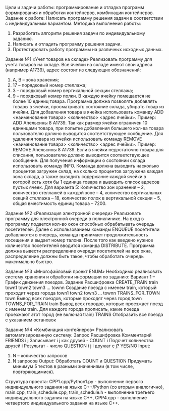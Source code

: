 Цели и задачи работы: программирование и отладка программ формирования и обработки контейнеров, комбинации контейнеров.
Задание к работе: Написать программу решения задачи в соответствии с индивидуальным вариантом.
Методика выполнения работы:
1.	Разработать алгоритм решения задачи по индивидуальному заданию.
2.	Написать и отладить программу решения задачи.
3.	Протестировать работу программы на различных исходных данных.

Задание №1 «Учет товаров на складе»
Реализовать программу для учета товаров на складе. Все ячейки на складе имеют свои адреса (например А1739), адрес состоит из следующих обозначений:
1)	A, B – зона хранения;
2)	17 – порядковый номер стеллажа;
3)	3 – порядковый номер вертикальной секции стеллажа;
4)	9 – порядковый номер полки.
В каждую ячейку помещается не более 10 единиц товара. Программа должна позволять добавлять товары в ячейки, просматривать состояние склада, убирать товар из ячейки.
Для добавления товара в ячейка использовать команду ADD <наименование товара> <количество> <адрес ячейки>. Пример: ADD Апельсины 8 А1739. Так как размер ячейки ограничен 10 единицами товара, при попытке добавления большего кол-ва товара пользователю должно выводится соответствующее сообщение.
Для удаления товара из ячейки использовать команду REMOVE <наименование товара> <количество> <адрес ячейки>. Пример: REMOVE Апельсины 8 А1739. Если в ячейки недостаточно товара для списания, пользователю должно выводится соответствующее сообщение.
Для получения информации о состоянии склада использовать команду INFO. Команда должна выводить насколько процентов загружен склад, на сколько процентов загружена каждая зона склада, а также выводить содержание каждой ячейки в которой есть хотя бы 1 единица товара и выводить список адресов пустых ячеек.
Для варианта 5: Количество зон хранения – 2, количество стеллажей в каждой зоне – 4, количество вертикальных секций стеллажа – 18, количество полок в вертикальной секции – 5, общая вместимость единиц товара – 7200.

Задание №2 «Реализация электронной очереди»
Реализовать программу для электронной очереди в поликлинике. На вход в программу подается кол-во окон способных обрабатывать очередь посетителей. Далее с использованием команды ENQUEUE посетители добавляются в очередь, команда принимает продолжительность посещения и выдает номер талона. После того как введено нужное количество посетителей вводится команда DISTRIBUTE. Программа должна вывести распределение очереди посетителей на все окна, распределение должны быть такое, чтобы обработать очередь максимально быстро.

Задание №3 «Многофайловый проект ENUM»
Необходимо реализовать систему хранения и обработки информации по заданию:
Вариант 1 – График движения поездов.
Задание	Расшифровка
CREATE_TRAIN train town1 town2 town3 … townn	Создание поезда с именем train, который проходит через города town1 town2 town3 … townn
TRAINS_FOR_TOWN town	Вывод всех поездов, которые проходят через город town
TOWNS_FOR_TRAIN train	Вывод всех городов, которые проезжает поезд с именем train. Для каждого города прописать, какие поезда проезжают этот город (не включая train)
TRAINS	Отобразить все поезда с
указанием остановок

Задание №4 «Комбинация контейнеров»
Реализовать автоматизированную систему:
Запрос	Расшифровка	Комментарий
FRIENDS i j	Записывает i j как друзей	-
COUNT i	Подсчет количества друзей i	Результат - число
QUESTION i j	i дружат с j?	YES/NO
Input:
1) N – количество запросов
2) N запросов
Output:
Обработать COUNT и QUESTION
Придумать минимум 5 тестов в разными значениями (в том числе, повторяющимися).
 

Структура проекта: CPP1.cpp/Python1.py - выполнение первого индивидуального задания на языке C++/Python (со вторым аналогично), main.cpp, train_schedule.cpp, train_schedule.h - выполнение третьего индивидуального задания на языке C++, CPP4.cpp - выполнение четвертого индивидуального задания на языке C++.
